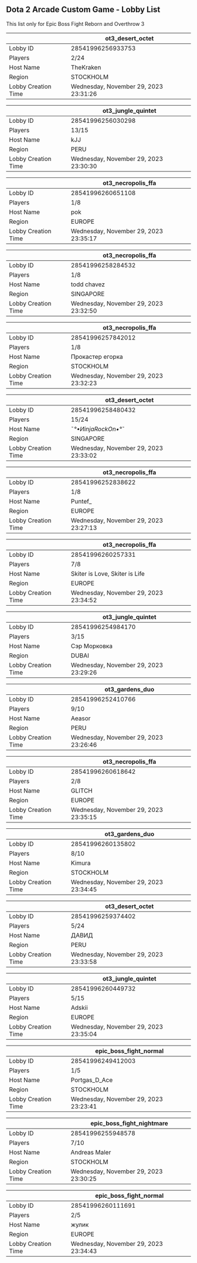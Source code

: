 ## Dota 2 Arcade Custom Game - Lobby List

This list only for Epic Boss Fight Reborn and Overthrow 3

|  | ot3_desert_octet |
| ------ | ------ |
| Lobby ID | 28541996256933753 |
| Players | 2/24 |
| Host Name | TheKraken |
| Region | STOCKHOLM |
| Lobby Creation Time | Wednesday, November 29, 2023 23:31:26 |


|  | ot3_jungle_quintet |
| ------ | ------ |
| Lobby ID | 28541996256030298 |
| Players | 13/15 |
| Host Name | kJJ |
| Region | PERU |
| Lobby Creation Time | Wednesday, November 29, 2023 23:30:30 |


|  | ot3_necropolis_ffa |
| ------ | ------ |
| Lobby ID | 28541996260651108 |
| Players | 1/8 |
| Host Name | pok |
| Region | EUROPE |
| Lobby Creation Time | Wednesday, November 29, 2023 23:35:17 |


|  | ot3_necropolis_ffa |
| ------ | ------ |
| Lobby ID | 28541996258284532 |
| Players | 1/8 |
| Host Name | todd chavez |
| Region | SINGAPORE |
| Lobby Creation Time | Wednesday, November 29, 2023 23:32:50 |


|  | ot3_necropolis_ffa |
| ------ | ------ |
| Lobby ID | 28541996257842012 |
| Players | 1/8 |
| Host Name | Прокастер егорка |
| Region | STOCKHOLM |
| Lobby Creation Time | Wednesday, November 29, 2023 23:32:23 |


|  | ot3_desert_octet |
| ------ | ------ |
| Lobby ID | 28541996258480432 |
| Players | 15/24 |
| Host Name | ˜*°•ИinjaRockOn•°*˜ |
| Region | SINGAPORE |
| Lobby Creation Time | Wednesday, November 29, 2023 23:33:02 |


|  | ot3_necropolis_ffa |
| ------ | ------ |
| Lobby ID | 28541996252838622 |
| Players | 1/8 |
| Host Name | Puntef_ |
| Region | EUROPE |
| Lobby Creation Time | Wednesday, November 29, 2023 23:27:13 |


|  | ot3_necropolis_ffa |
| ------ | ------ |
| Lobby ID | 28541996260257331 |
| Players | 7/8 |
| Host Name | Skiter is Love, Skiter is Life |
| Region | EUROPE |
| Lobby Creation Time | Wednesday, November 29, 2023 23:34:52 |


|  | ot3_jungle_quintet |
| ------ | ------ |
| Lobby ID | 28541996254984170 |
| Players | 3/15 |
| Host Name | Сэр Морковка |
| Region | DUBAI |
| Lobby Creation Time | Wednesday, November 29, 2023 23:29:26 |


|  | ot3_gardens_duo |
| ------ | ------ |
| Lobby ID | 28541996252410766 |
| Players | 9/10 |
| Host Name | Aeasor |
| Region | PERU |
| Lobby Creation Time | Wednesday, November 29, 2023 23:26:46 |


|  | ot3_necropolis_ffa |
| ------ | ------ |
| Lobby ID | 28541996260618642 |
| Players | 2/8 |
| Host Name | GLITCH |
| Region | EUROPE |
| Lobby Creation Time | Wednesday, November 29, 2023 23:35:15 |


|  | ot3_gardens_duo |
| ------ | ------ |
| Lobby ID | 28541996260135802 |
| Players | 8/10 |
| Host Name | Kimura |
| Region | STOCKHOLM |
| Lobby Creation Time | Wednesday, November 29, 2023 23:34:45 |


|  | ot3_desert_octet |
| ------ | ------ |
| Lobby ID | 28541996259374402 |
| Players | 5/24 |
| Host Name | ДАВИД |
| Region | PERU |
| Lobby Creation Time | Wednesday, November 29, 2023 23:33:58 |


|  | ot3_jungle_quintet |
| ------ | ------ |
| Lobby ID | 28541996260449732 |
| Players | 5/15 |
| Host Name | Adskii |
| Region | EUROPE |
| Lobby Creation Time | Wednesday, November 29, 2023 23:35:04 |


|  | epic_boss_fight_normal |
| ------ | ------ |
| Lobby ID | 28541996249412003 |
| Players | 1/5 |
| Host Name | Portgas_D_Ace |
| Region | STOCKHOLM |
| Lobby Creation Time | Wednesday, November 29, 2023 23:23:41 |


|  | epic_boss_fight_nightmare |
| ------ | ------ |
| Lobby ID | 28541996255948578 |
| Players | 7/10 |
| Host Name | Andreas Maler |
| Region | STOCKHOLM |
| Lobby Creation Time | Wednesday, November 29, 2023 23:30:25 |


|  | epic_boss_fight_normal |
| ------ | ------ |
| Lobby ID | 28541996260111691 |
| Players | 2/5 |
| Host Name | жулик |
| Region | EUROPE |
| Lobby Creation Time | Wednesday, November 29, 2023 23:34:43 |


